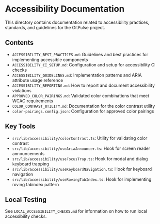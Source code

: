 # Accessibility Documentation

This directory contains documentation related to accessibility practices, standards, and guidelines for the GitPulse project.

## Contents

- `ACCESSIBILITY_BEST_PRACTICES.md`: Guidelines and best practices for implementing accessible components
- `ACCESSIBILITY_CI_SETUP.md`: Configuration and setup for accessibility CI checks
- `ACCESSIBILITY_GUIDELINES.md`: Implementation patterns and ARIA attribute usage reference
- `ACCESSIBILITY_REPORTING.md`: How to report and document accessibility violations
- `APPROVED_COLOR_PAIRINGS.md`: Validated color combinations that meet WCAG requirements
- `COLOR_CONTRAST_UTILITY.md`: Documentation for the color contrast utility
- `color-pairings.config.json`: Configuration for approved color pairings

## Key Tools

- `src/lib/accessibility/colorContrast.ts`: Utility for validating color contrast
- `src/lib/accessibility/useAriaAnnouncer.ts`: Hook for screen reader announcements
- `src/lib/accessibility/useFocusTrap.ts`: Hook for modal and dialog keyboard trapping
- `src/lib/accessibility/useKeyboardNavigation.ts`: Hook for keyboard navigation
- `src/lib/accessibility/useRovingTabIndex.ts`: Hook for implementing roving tabindex pattern

## Local Testing

See `LOCAL_ACCESSIBILITY_CHECKS.md` for information on how to run local accessibility checks.